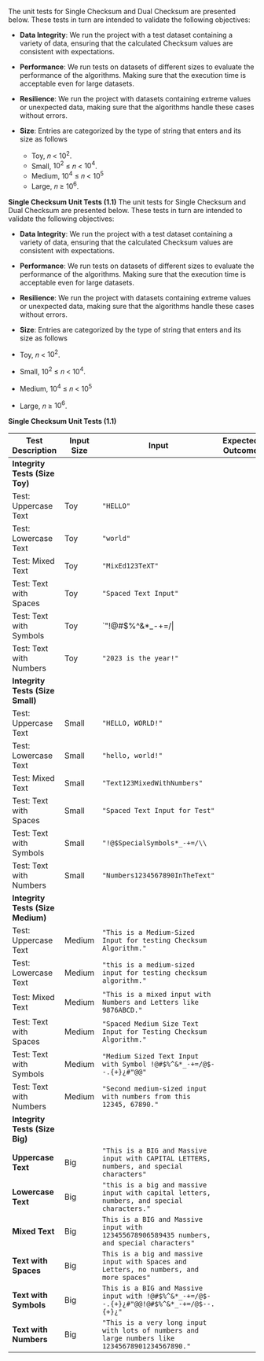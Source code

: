 The unit tests for Single Checksum and Dual Checksum are presented below. These tests in turn are intended to validate the following objectives:

- **Data Integrity**: We run the project with a test dataset containing a variety of data, ensuring that the calculated Checksum values are consistent with expectations.

- **Performance**: We run tests on datasets of different sizes to evaluate the performance of the algorithms. Making sure that the execution time is acceptable even for large datasets.

- **Resilience**: We run the project with datasets containing extreme values or unexpected data, making sure that the algorithms handle these cases without errors.
- **Size**: Entries are categorized by the type of string that enters and its size as follows
	-  Toy, 𝑛 < $10^2$.
	- Small, $10^2$ ≤ 𝑛 < $10^4$.
	- Medium, $10^4$ ≤ 𝑛 < $10^5$
	- Large, 𝑛 ≥ $10^6$.


**Single Checksum Unit Tests (1.1)**
The unit tests for Single Checksum and Dual Checksum are presented below. These tests in turn are intended to validate the following objectives:

  

- **Data Integrity**: We run the project with a test dataset containing a variety of data, ensuring that the calculated Checksum values are consistent with expectations.

  

- **Performance**: We run tests on datasets of different sizes to evaluate the performance of the algorithms. Making sure that the execution time is acceptable even for large datasets.

  

- **Resilience**: We run the project with datasets containing extreme values or unexpected data, making sure that the algorithms handle these cases without errors.

- **Size**: Entries are categorized by the type of string that enters and its size as follows

- Toy, 𝑛 < $10^2$.

- Small, $10^2$ ≤ 𝑛 < $10^4$.

- Medium, $10^4$ ≤ 𝑛 < $10^5$

- Large, 𝑛 ≥ $10^6$.

  
  

**Single Checksum Unit Tests (1.1)**


| Test Description | Input Size | Input | Expected Outcome |
|------------------|-------------|--------|------------------|
| **Integrity Tests (Size Toy)**|| | |
| Test: Uppercase Text | Toy |`"HELLO"`| |
| Test: Lowercase Text | Toy | `"world"`| |
| Test: Mixed Text | Toy | `"MixEd123TeXT"` | |
| Test: Text with Spaces| Toy | `"Spaced Text Input"`| |
| Test: Text with Symbols | Toy | `"!@#$%^&*_-+=/\\| |
| Test: Text with Numbers| Toy | `"2023 is the year!"`| |
| **Integrity Tests (Size Small)**| | |
| Test: Uppercase Text| Small |`"HELLO, WORLD!"`| |
| Test: Lowercase Text| Small |`"hello, world!"`| |
| Test: Mixed Text | Small |`"Text123MixedWithNumbers"`| |
| Test: Text with Spaces| Small | `"Spaced Text Input for Test"`| |
| Test: Text with Symbols| Small |`"!@$SpecialSymbols*_-+=/\\`| |
| Test: Text with Numbers| Small | `"Numbers1234567890InTheText"`| |
| **Integrity Tests (Size Medium)**||| |
| Test: Uppercase Text | Medium |`"This is a Medium-Sized Input for testing Checksum Algorithm."`| |
| Test: Lowercase Text | Medium | `"this is a medium-sized input for testing checksum algorithm."`| |
| Test: Mixed Text| Medium | `"This is a mixed input with Numbers and Letters like 9876ABCD."` | |
| Test: Text with Spaces| Medium | `"Spaced Medium Size Text Input for Testing Checksum Algorithm."`| |
| Test: Text with Symbols| Medium| `"Medium Sized Text Input with Symbol !@#$%^&*_-+=/@$--.{+}¿#"@@"` | |
| Test: Text with Numbers| Medium| `"Second medium-sized input with numbers from this 12345, 67890."` | |
| **Integrity Tests (Size Big)**||| |
| **Uppercase Text**| Big | `"This is a BIG and Massive input with CAPITAL LETTERS, numbers, and special characters"`| |
| **Lowercase Text**| Big | `"this is a big and massive input with capital letters, numbers, and special characters."` | |
| **Mixed Text** | Big | `This is a BIG and Massive input with 123455678906589435 numbers, and special characters"`| | |
| **Text with Spaces** | Big | `This is a big and massive input with Spaces and Letters, no numbers, and more spaces"` | |
| **Text with Symbols**| Big | `This is a BIG and Massive input with !@#$%^&*_-+=/@$--.{+}¿#"@@!@#$%^&*_-+=/@$--.{+}¿"` | | |
| **Text with Numbers**| Big | `"This is a very long input with lots of numbers and large numbers like 12345678901234567890."` | |



